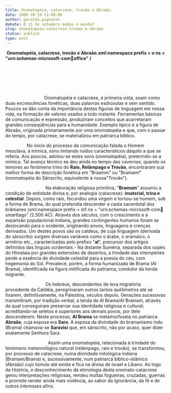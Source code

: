 ```yaml
---
title: Onomatopéia, catacrese, trovão e Abraão.
date: 2006-10-19 21:00:00
author: geraldo.pignaton
debate: O 11 de setembro mudou o mundo?
slug: onomatopeia-catacrese-trovao-e-abraao
status: publish 
type: post
---
```


 **Onomatopéia, catacrese, trovão e Abraão.xml:namespace prefix = o ns = "urn:schemas-microsoft-com:office:office" /**


 


 


 


                               Onomatopéia e catacrese, à primeira vista, soam como duas excrescências fonéticas, duas palavras esdrúxulas e sem sentido. Poucos se dão conta da importância destas figuras de linguagem em nossa vida, na formação de valores usados a todo instante. Ferramentas básicas de comunicação e expressão, produziram conceitos que acarretaram grandes conseqüências para a humanidade. Exemplo típico é a figura de Abraão, originada primariamente por uma onomatopéia e que, com o passar do tempo, por catacrese, se materializou em patriarca bíblico.


                 No inicio do processo da comunicação falada o Homem mesclava, à mímica, sons imitando ruídos característicos daquilo a que se referia. Aos poucos, adotou-se estes sons (onomatopéia), preterindo-se a mímica. Tal avanço técnico se deu ainda no tempo das cavernas, quando os temores ao fenômeno trino do **Raio, Relâmpago e Trovão**, encontraram sua melhor forma de descrição fonética em "Braamm" ou "Bramam!" (onomatopéia do Sânscrito, equivalente à nossa"Trovão").


                                Na elaboração religiosa primitiva, "**Bramam**" assumiu a condição de entidade divina e, por analogia (catacrese): **imaterial, trina e celestial**. Depois, como raio, fecundou uma virgem e tornou-se homem, sob a forma de Brama, do qual pretendia descender a casta sacerdotal dos brâmanes (xml:namespace prefix = st1 ns = "urn:schemas-microsoft-com:office:smarttags" /2.500 AC). Através dos séculos, com o crescimento e a expansão populacional indiana, grandes contingentes humanos foram se deslocando para o ocidente, originando povos, linguagens e crenças derivados. Um destes povos são os caldeus, de cuja linguagem (derivada do sânscrito) surgem diversas variáveis como o árabe, o aramaico, o armênio etc., caracterizadas pelo prefixo "**al**", precursor dos artigos definidos das línguas ocidentais.- Na distante Suméria, separada dos sopés do Himalaia por grandes extensões de desertos, a trindade das intempéries perde a essência de divindade celestial para a poesia do céu, com hegemonia do Sol. Prevalece, porém, a forma humanizada de Brama (Al Brama), identificada na figura mitificada do patriarca, condutor da horda migrante.


                                Os hebreus, descendentes de leva migratória procedente da Caldéia, peregrinaram outros tantos quilômetros até se fixarem, definitivamente, na Palestina, séculos depois. Gerações sucessivas transmitiram, por tradição verbal, a lenda de Al Brama/Al Bramam, através da qual conseguiram preservar sua identidade religiosa e cultural; acreditando-se seletos e superiores aos demais povos, por dele descenderem. Neste processo, **Al Brama** se metamorfoseia no patriarca **Abraão**, cuja esposa era **Sara**. A esposa da divindade do bramanismo indu (Brama) chamava-se **Saravisi** que, em sânscrito, não por acaso, quer dizer exatamente Senhora Sara.


                                  Assim uma onomatopéia, relacionada à trindade do fenômeno meteorológico natural (relâmpago, raio e trovão), se transformou, por processo de catacrese, numa divindade mitológica indiana (Bramam/Brama) e, sucessivamente, num patriarca bíblico-islâmico (Abraão) cujo túmulo até existe e fica na divisa de Israel e Líbano. Ao logo da História, o desconhecimento da etimologia desta onomato-catacrese gerou interpretações religiosas, rendeu muitas fogueiras, cruzadas, guerras e promete render ainda mais violência, ao sabor da ignorância, da fé e de outros interesses afins. 


 


